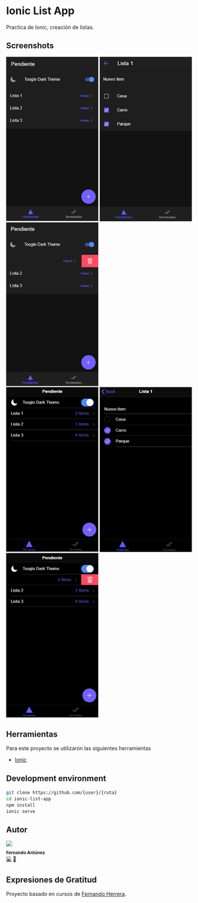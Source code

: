 # Ionic List App
Practica de Ionic, creación de listas.

## Screenshots
<div class="row">
    <div class="col">
        <img src="src/assets/img/Portada1.png" width="250px;"/>
        <img src="src/assets/img/Pendientes1.png" width="250px;"/>
        <img src="src/assets/img/Delete1.png" width="250px;"/>
    </div>
    <div class="col">
        <img src="src/assets/img/Portada2.png" width="250px;"/>
        <img src="src/assets/img/Pendientes2.png" width="250px;"/>
        <img src="src/assets/img/Delete2.png" width="250px;"/>
    </div>
</div>



## Herramientas

Para este proyecto se utilizarón las siguientes herramientas

* [Ionic](https://ionicframework.com/)

## Development environment

```bash
git clone https://github.com/{user}/{ruta}
cd ionic-list-app
npm install
ionic serve
```

## Autor


[<img src="https://avatars2.githubusercontent.com/u/48934580?s=460&v=4" width="100px;"/><br /><sub><b>Fernando Antúnez</b></sub>](https://github.com/FJALCode)<br />[💻](https://github.com/FJALCode "Code") [📢](#talk-Meabed "Talks")

## Expresiones de Gratitud
Proyecto basado en cursos de [Fernando Herrera](https://github.com/Klerith).